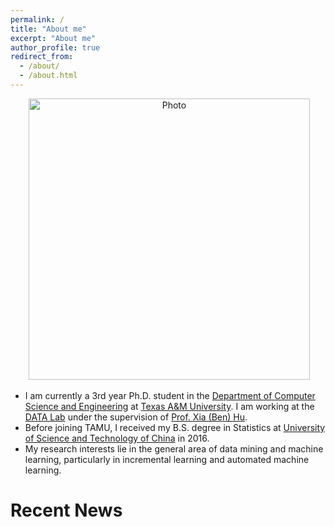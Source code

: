 ```yaml
---
permalink: /
title: "About me"
excerpt: "About me"
author_profile: true
redirect_from: 
  - /about/
  - /about.html
---
```


<p align="center">
  <img src="https://song3134.github.io/files/qqsong.jpg" alt="Photo" style="width: 450px;"/> 
</p>

* I am currently a 3rd year Ph.D. student in the [Department of Computer Science and Engineering](https://engineering.tamu.edu/cse/index.html) at [Texas A&M University](https://www.tamu.edu). I am working at the [DATA Lab](http://people.tamu.edu/~guangzhou92/Data_Lab/) under the supervision of [Prof. Xia (Ben) Hu](http://faculty.cs.tamu.edu/xiahu/index.html). 
* Before joining TAMU, I received my B.S. degree in Statistics at [University of Science and Technology of China](https://en.ustc.edu.cn) in 2016. 
* My research interests lie in the general area of data mining and machine learning, particularly in incremental learning and automated machine learning.


# Recent News
